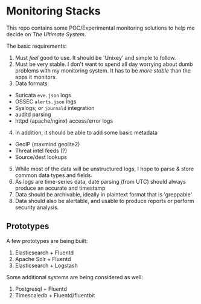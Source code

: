 # Monitoring Stacks

This repo contains some POC/Experimental monitoring solutions to help me decide on _The Ultimate System_. 

The basic requirements: 

1. Must _feel_ good to use. It should be 'Unixey' and simple to follow. 
2. Must be very stable. I don't want to spend all day worrying about dumb problems with my monitoring system. It has to be _more stable_ than the apps it monitors. 
3. Data formats: 

  * Suricata `eve.json` logs
  * OSSEC `alerts.json` logs
  * Syslogs; or `journald` integration
  * auditd parsing
  * httpd (apache/nginx) access/error logs

4. In addition, it should be able to add some basic metadata

  * GeoIP (maxmind geolite2)
  * Threat intel feeds (?)
  * Source/dest lookups

5. While most of the data will be unstructured logs, I hope to parse & store common data types and fields. 
6. As logs are time-series data, date parsing (from UTC) should always produce an accurate and timestamp
7. Data should be archivable, ideally in plaintext format that is 'greppable'
8. Data should also be alertable, and usable to produce reports or perform security analysis. 

## Prototypes

A few prototypes are being built: 

1. Elasticsearch + Fluentd
2. Apache Solr + Fluentd
3. Elasticsearch + Logstash

Some additional systems are being considered as well: 

1. Postgresql + Fluentd
2. Timescaledb + Fluentd/fluentbit

